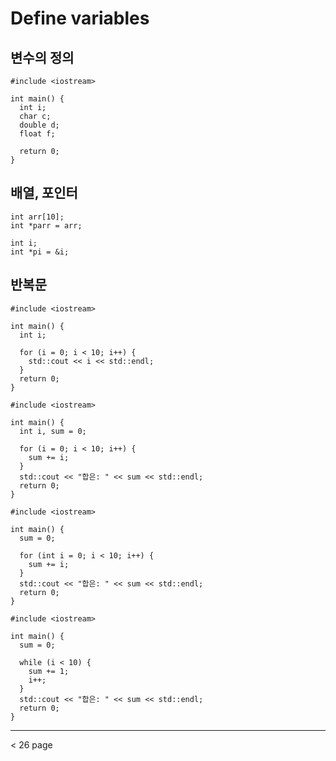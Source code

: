 # Define variables

## 변수의 정의 
```
#include <iostream>

int main() {
  int i;
  char c;
  double d;
  float f;

  return 0;
}
```

## 배열, 포인터

```
int arr[10];
int *parr = arr;

int i;
int *pi = &i;
```

## 반복문

```
#include <iostream>

int main() {
  int i;

  for (i = 0; i < 10; i++) {
    std::cout << i << std::endl;
  }
  return 0;
}
```

```
#include <iostream>

int main() {
  int i, sum = 0;

  for (i = 0; i < 10; i++) {
    sum += i;
  }
  std::cout << "합은: " << sum << std::endl;
  return 0;
}
```

```
#include <iostream>

int main() {
  sum = 0;

  for (int i = 0; i < 10; i++) {
    sum += i;
  }
  std::cout << "합은: " << sum << std::endl;
  return 0;
}
```

```
#include <iostream>

int main() {
  sum = 0;

  while (i < 10) {
    sum += 1;
    i++;
  }
  std::cout << "합은: " << sum << std::endl;
  return 0;
}
```

---

< 26 page















